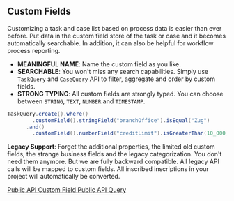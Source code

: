 ## Custom Fields
Customizing a task and case list based on process data is easier than ever before.
Put data in the custom field store of the task or case and it becomes automatically searchable.
In addition, it can also be helpful for workflow process reporting.

 * __MEANINGFUL NAME__: Name the custom field as you like.
 * __SEARCHABLE__: You won't miss any search capabilities. Simply use `TaskQuery` and `CaseQuery` API to filter, aggregate and order by custom fields.
 * __STRONG TYPING__: All custom fields are strongly typed. You can choose between `STRING`, `TEXT`, `NUMBER` and `TIMESTAMP`.

```java
TaskQuery.create().where()
        .customField().stringField("branchOffice").isEqual("Zug")
      .and()
        .customField().numberField("creditLimit").isGreaterThan(10_000);
```

__Legacy Support__: Forget the additional properties, the limited old custom fields, the strange business fields and the legacy categorization.
You don't need them anymore. But we are fully backward compatible. All legacy API calls will be mapped to custom fields.
All inscribed inscriptions in your project will automatically be converted.

<div class="short-links">
	<a href="/doc/8.0.latest/public-api/ch/ivyteam/ivy/workflow/custom/field/ICustomFields.html" target="_blank">
	  <i class="fab fa-java"></i> Public API Custom Field
	</a>
	<a href="/doc/8.0.latest/public-api/ch/ivyteam/ivy/workflow/query/TaskQuery.IFilterableColumns.html#customField--" target="_blank">
	  <i class="fab fa-java"></i> Public API Query
	</a>
</div>
